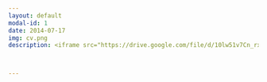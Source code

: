 ```yaml
---
layout: default
modal-id: 1
date: 2014-07-17
img: cv.png
description: <iframe src="https://drive.google.com/file/d/10lw51v7Cn_rxbymnPSDFwjuJXAWc12FS/preview" width="100%" height="800"></iframe> <br> <br> <a href="https://github.com/gmoday/gmoday.github.io/blob/master/CV.ODay.Garrett.05.29.2018.pdf">Click here to download my CV!</a>



---
```

